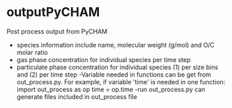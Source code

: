 # outputPyCHAM
 Post process output from PyCHAM
 - species information include name, molecular weight (g/mol) and O/C molar ratio
 - gas phase concentration for individual species per time step
 - particulate phase concentration for individual species (1) per size bins and (2) per time step
 -Variable needed in functions can be get from out_process.py. For example, if variable 'time' is needed in one function:
  import out_process as op
  time = op.time
 -run out_process.py can generate files included in out_process file

